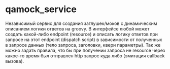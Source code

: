 # qamock_service

Независимый сервис для создания заглушек/моков с динамическим описанием логики ответов на groovy.
В интерфейсе любой может создать какой-либо endpoint (resource) и описать логику ответов при запросе на этот endpoint (dispatch script) в зависимости 
от полученных в запросе данных (тело запроса, заголовки, квери параметры).
Так же можно задать правила, что бы при получении запроса не resource через какое-то время был отправлен http запрос куда либо (эмитация callback вызова).
